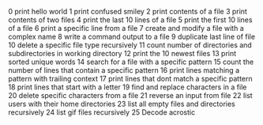 0 print hello world
1 print confused smiley
2 print contents of a file
3 print contents of two files
4 print the last 10 lines of a file
5 print the first 10 lines of a file
6 print a specific line from a file
7 create and modify a file with a complex name
8 write a command output to a file
9 duplicate last line of file
10 delete a specific file type recursively
11 count number of directories and subdirectories in working directory
12 print the 10 newest files
13 print sorted unique words
14 search for a file with a specific pattern
15 count the number of lines that contain a specific pattern
16 print lines matching a pattern with trailing context
17 print lines that dont match a specific pattern
18 print lines that start with a letter
19 find and replace characters in a file
20 delete specific characters from a file
21 reverse an input from file
22 list users with their home directories
23 list all empty files and directories recursively
24 list gif files recursively
25 Decode acrostic
